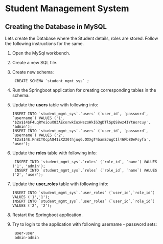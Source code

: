 # Student Management System

## Creating the Database in MySQL
<p> Lets create the Database where the Student details, roles are stored. Follow the following instructions for the same. </p>

1. Open the MySql workbench.
2. Create a new SQL file.
3. Create new schema: 

        CREATE SCHEMA `student_mgmt_sys` ;
4. Run the Springboot application for creating corresponding tables in the schema.
5. Update the **users** table with following info:<br>

       INSERT INTO `student_mgmt_sys`.`users` (`user_id`, `password`, `username`) VALUES ('1', '$2a$14$F4LqRYeiouX83AEcorwkIuxNszxWkIG3gDTlSpQS8wz4IYtWorcuy', 'admin');
       INSERT INTO `student_mgmt_sys`.`users` (`user_id`, `password`, `username`) VALUES ('2', '$2a$14$.FnBITOcpAQ41iX230thjuq6.OXXgT4bamSJugC1l46Fb80ePsyfa', 'user');
6. Update the **roles** table with following info:<br>

        INSERT INTO `student_mgmt_sys`.`roles` (`role_id`, `name`) VALUES ('1', 'admin');
        INSERT INTO `student_mgmt_sys`.`roles` (`role_id`, `name`) VALUES ('2', 'user');    
 7. Update the **user_roles** table with following info:<br>

        INSERT INTO `student_mgmt_sys`.`user_roles` (`user_id`,`role_id`) VALUES ('1','1');
        INSERT INTO `student_mgmt_sys`.`user_roles` (`user_id`,`role_id`) VALUES ('2', '2'); 
8. Restart the Springboot application.
9. Try to login to the application with following username - password sets:
    
        user-user
        admin-admin
